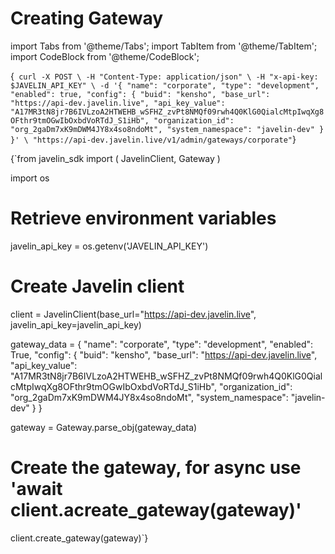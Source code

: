 # Creating Gateway

import Tabs from '@theme/Tabs';
import TabItem from '@theme/TabItem';
import CodeBlock from '@theme/CodeBlock';

<Tabs>
<TabItem value="shell" label="Using the API:">

<CodeBlock
  language="python">
  {`
curl -X POST \
-H "Content-Type: application/json" \
-H "x-api-key: $JAVELIN_API_KEY" \
-d '{
        "name": "corporate",
        "type": "development",
        "enabled": true,
        "config": {
            "buid": "kensho",
            "base_url": "https://api-dev.javelin.live",
            "api_key_value": "A17MR3tN8jr7B6IVLzoA2HTWEHB_wSFHZ_zvPt8NMQf09rwh4Q0KlG0QialcMtpIwqXg8OFthr9tmOGwIbOxbdVoRTdJ_S1iHb",
            "organization_id": "org_2gaDm7xK9mDWM4JY8x4so8ndoMt",
            "system_namespace": "javelin-dev"
        }
}' \
"https://api-dev.javelin.live/v1/admin/gateways/corporate"`}
</CodeBlock>

</TabItem>

<TabItem value="py" label="In Python:">

<CodeBlock
  language="python">
  {`from javelin_sdk import (
    JavelinClient,
    Gateway
)

import os

# Retrieve environment variables
javelin_api_key = os.getenv('JAVELIN_API_KEY')

# Create Javelin client
client = JavelinClient(base_url="https://api-dev.javelin.live",
                       javelin_api_key=javelin_api_key)

gateway_data = {
    "name": "corporate",
    "type": "development",
    "enabled": True,
    "config": {
        "buid": "kensho",
        "base_url": "https://api-dev.javelin.live",
        "api_key_value": "A17MR3tN8jr7B6IVLzoA2HTWEHB_wSFHZ_zvPt8NMQf09rwh4Q0KlG0QialcMtpIwqXg8OFthr9tmOGwIbOxbdVoRTdJ_S1iHb",
        "organization_id": "org_2gaDm7xK9mDWM4JY8x4so8ndoMt",
        "system_namespace": "javelin-dev"
    }
}

gateway = Gateway.parse_obj(gateway_data)

# Create the gateway, for async use 'await client.acreate_gateway(gateway)'
client.create_gateway(gateway)`}
</CodeBlock>


</TabItem>

</Tabs>

